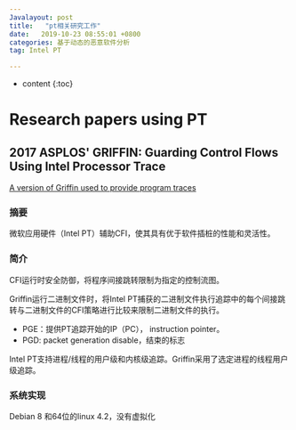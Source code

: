 ```yaml
---
Javalayout: post
title:   "pt相关研究工作"
date:   2019-10-23 08:55:01 +0800
categories: 基于动态的恶意软件分析
tag: Intel PT

---
```


* content
{:toc}




# Research papers using PT

## 2017 ASPLOS' GRIFFIN: Guarding Control Flows Using Intel Processor Trace

[A version of Griffin used to provide program traces](https://github.com/TJAndHisStudents/Griffin-Trace)

### 摘要

微软应用硬件（Intel PT）辅助CFI，使其具有优于软件插桩的性能和灵活性。

### 简介

CFI运行时安全防御，将程序间接跳转限制为指定的控制流图。

Griffin运行二进制文件时，将Intel PT捕获的二进制文件执行追踪中的每个间接跳转与二进制文件的CFI策略进行比较来限制二进制文件的执行。

* PGE：提供PT追踪开始的IP（PC）， instruction pointer。
* PGD: packet generation disable，结束的标志

Intel PT支持进程/线程的用户级和内核级追踪。Griffin采用了选定进程的线程用户级追踪。

### 系统实现

Debian 8 和64位的linux 4.2，没有虚拟化





